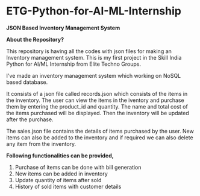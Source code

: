 # ETG-Python-for-AI-ML-Internship
**JSON Based Inventory Management System**

**About the Repository?**

This repository is having all the codes with json files for making an Inventory management system. This is my first project in the Skill India Python for AI/ML Internship from Elite Techno Groups.

I've made an inventory management system which working on NoSQL based database.

It consists of a json file called records.json which consists of the items in the inventory. The user can view the items in the iventory and purchase them by entering the product_id and quantity. The name and total cost of the items purchased will be displayed. Then the inventory will be updated after the purchase.

The sales.json file contains the details of items purchased by the user.
New items can also be added to the inventory and if required we can also delete any item from the inventory.

**Following functionalities can be provided,**

1. Purchase of items can be done with bill generation
2. New items can be added in inventory
3. Update quantity of items after sold
4. History of sold items with customer details
